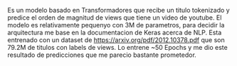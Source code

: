 Es un modelo basado en Transformadores que recibe un titulo tokenizado y predice el orden de magnitud de views que tiene un video de youtube. El modelo es relativamente pequenyo con 3M de parametros, para decidir la arquitectura me base en la documentacion de Keras acerca de NLP. Esta entrenado con un dataset de https://arxiv.org/pdf/2012.10378.pdf que son 79.2M de titulos con labels de views. Lo entrene ~50 Epochs y me dio este resultado de predicciones que me parecio bastante prometedor.
